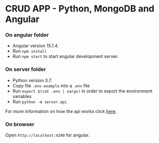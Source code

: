 # CRUD APP - Python, MongoDB and Angular

### On angular folder ###

- Angular version 15.1.4.
- Run `npm install`
- Run `npm start` to start angular development server.

### On server folder ###

- Python version 3.7.
- Copy file `.env-example` into a `.env` file
- Run `export $(cat .env | xargs)` in order to export the environment variables
- Run `python -m server.api`

For more information on how the api works click [here](https://github.com/Isadora96/FullStack-project/blob/main/server/README.md).

### On browser ###
Open `http://localhost:4200` for angular.
